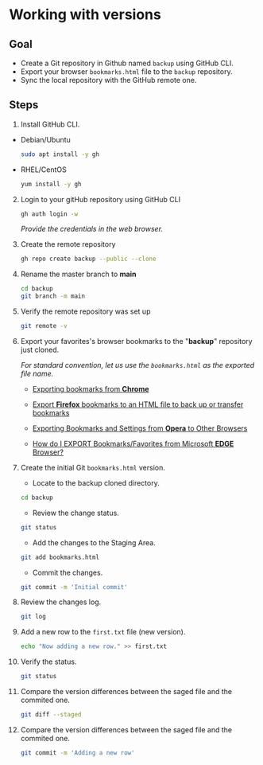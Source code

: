 # Working with versions

## Goal 
- Create a Git repository in Github named `backup` using GitHub CLI.
- Export your browser `bookmarks.html` file to the `backup` repository.
- Sync the local repository with the GitHub remote one.

## Steps


1. Install GitHub CLI.

- Debian/Ubuntu

    ```bash
    sudo apt install -y gh
    ```

- RHEL/CentOS

    ```bash
    yum install -y gh
    ```

2. Login to your gitHub repository using GitHub CLI

    ```bash
    gh auth login -w
    ```

   _Provide the credentials in the web browser._

3. Create the remote repository

    ```bash
    gh repo create backup --public --clone
    ```

4. Rename the master branch to **main**

    ```bash
    cd backup
    git branch -m main
    ```

5. Verify the remote repository was set up

    ```bash
    git remote -v
    ```

6. Export your favorites's browser bookmarks to the "**backup**" repository just cloned. 

    _For standard convention, let us use the `bookmarks.html` as the exported file name._

   - [Exporting bookmarks from **Chrome**](https://support.google.com/chrome/thread/31505914?hl=en)
   
   - [Export **Firefox** bookmarks to an HTML file to back up or transfer bookmarks](https://support.mozilla.org/en-US/kb/export-firefox-bookmarks-to-backup-or-transfer)
   
   - [Exporting Bookmarks and Settings from **Opera** to Other Browsers](https://forums.opera.com/topic/40531/exporting-bookmarks-and-settings-from-opera-to-other-browsers)

    - [How do I EXPORT Bookmarks/Favorites from Microsoft **EDGE** Browser?](https://answers.microsoft.com/en-us/windows/forum/all/how-do-i-export-bookmarksfavorites-from-microsoft/1535cde2-68d5-4a31-9110-2bf334ab5dc6)

7. Create the initial Git `bookmarks.html` version.

   - Locate to the backup cloned directory.

    ```bash
    cd backup
    ```

   - Review the change status.

    ```bash
    git status
    ```

   - Add the changes to the Staging Area.

    ```bash
    git add bookmarks.html
    ```

   - Commit the changes.

    ```bash
    git commit -m 'Initial commit'
    ```

6. Review the changes log.

    ```bash
    git log
    ```

7. Add a new row to the `first.txt` file (new version).

    ```bash
    echo "Now adding a new row." >> first.txt
    ```

8. Verify the status.

    ```bash
    git status
    ```

9. Compare the version differences between the saged file and the commited one.

    ```bash
    git diff --staged
    ```

10. Compare the version differences between the saged file and the commited one.

    ```bash
    git commit -m 'Adding a new row'
    ```